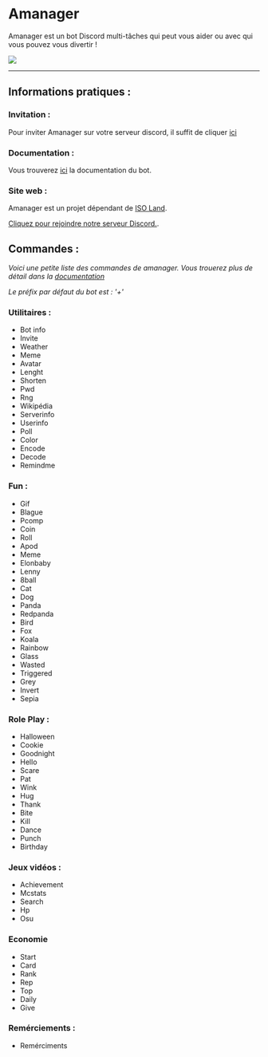 # Amanager

Amanager est un bot Discord multi-tâches qui peut vous aider ou avec qui vous pouvez vous divertir !

[//]: <> (Le .webp marche pas rip \(cette ligne est un commentaire\))

<img src="http://img.iso-land.org/amanager/small-logo.png"/>

___

## Informations pratiques :

### Invitation :

Pour inviter Amanager sur votre serveur discord, il suffit de cliquer [ici](https://iso-land.org/amanager)

### Documentation :

Vous trouverez [ici](https://amanagerx.iso-land.org/) la documentation du bot.

### Site web :

Amanager est un projet dépendant de [ISO Land](https://iso-land.org). 

[Cliquez pour rejoindre notre serveur Discord.](https://iso-land.org/discord).

## Commandes : 

*Voici une petite liste des commandes de amanager. Vous trouerez plus de détail dans la [documentation](https://amanagerx.iso-land.org)*

*Le préfix par défaut du bot est : '+'*

### Utilitaires :

* Bot info
* Invite
* Weather
* Meme
* Avatar
* Lenght
* Shorten
* Pwd
* Rng
* Wikipédia
* Serverinfo
* Userinfo
* Poll
* Color
* Encode
* Decode
* Remindme 

### Fun :

* Gif
* Blague
* Pcomp
* Coin
* Roll
* Apod
* Meme
* Elonbaby
* Lenny
* 8ball
* Cat
* Dog
* Panda
* Redpanda
* Bird
* Fox
* Koala
* Rainbow
* Glass
* Wasted
* Triggered
* Grey
* Invert
* Sepia

### Role Play :

* Halloween
* Cookie
* Goodnight
* Hello
* Scare
* Pat
* Wink
* Hug
* Thank
* Bite
* Kill
* Dance
* Punch
* Birthday

### Jeux vidéos :

* Achievement
* Mcstats
* Search
* Hp
* Osu

### Economie

* Start
* Card
* Rank
* Rep
* Top
* Daily
* Give

### Remérciements :
* Remérciments
